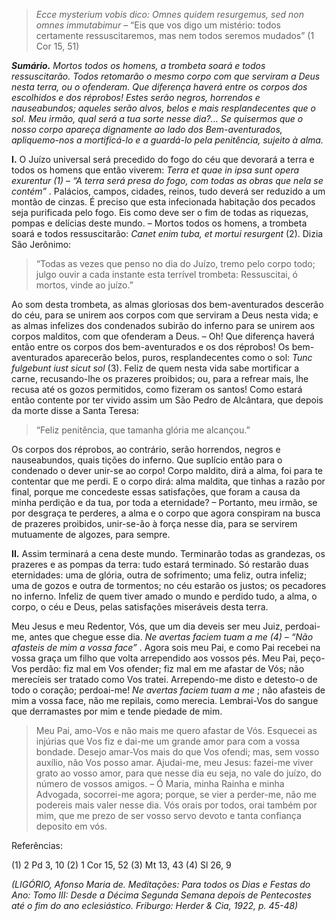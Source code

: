 > *Ecce mysterium vobis dico: Omnes quidem resurgemus, sed non omnes immutabimur* – “Eis que vos digo um mistério: todos certamente ressuscitaremos, mas nem todos seremos mudados” (1 Cor 15, 51)

***Sumário.** Mortos todos os homens, a trombeta soará e todos ressuscitarão. Todos retomarão o mesmo corpo com que serviram a Deus nesta terra, ou o ofenderam. Que diferença haverá entre os corpos dos escolhidos e dos réprobos! Estes serão negros, horrendos e nauseabundos; aqueles serão alvos, belos e mais resplandecentes que o sol. Meu irmão, qual será a tua sorte nesse dia?… Se quisermos que o nosso corpo apareça dignamente ao lado dos Bem-aventurados, apliquemo-nos a mortificá-lo e a guardá-lo pela penitência, sujeito à alma.*

**I.** O Juízo universal será precedido do fogo do céu que devorará a terra e todos os homens que então viverem: *Terra et quae in ipsa sunt opera exurentur (1) – “A terra será presa do fogo, com todas as obras que nela se contém”* . Palácios, campos, cidades, reinos, tudo deverá ser reduzido a um montão de cinzas. É preciso que esta infecionada habitação dos pecados seja purificada pelo fogo. Eis como deve ser o fim de todas as riquezas, pompas e delícias deste mundo. – Mortos todos os homens, a trombeta soará e todos ressuscitarão: *Canet enim tuba, et mortui resurgent* (2). Dizia São Jerônimo:

> “Todas as vezes que penso no dia do Juízo, tremo pelo corpo todo; julgo ouvir a cada instante esta terrível trombeta: Ressuscitai, ó mortos, vinde ao juízo.”

Ao som desta trombeta, as almas gloriosas dos bem-aventurados descerão do céu, para se unirem aos corpos com que serviram a Deus nesta vida; e as almas infelizes dos condenados subirão do inferno para se unirem aos corpos malditos, com que ofenderam a Deus. – Oh! Que diferença haverá então entre os corpos dos bem-aventurados e os dos réprobos! Os bem-aventurados aparecerão belos, puros, resplandecentes como o sol: *Tunc fulgebunt iust sicut sol* (3). Feliz de quem nesta vida sabe mortificar a carne, recusando-lhe os prazeres proibidos; ou, para a refrear mais, lhe recusa até os gozos permitidos, como fizeram os santos! Como estará então contente por ter vivido assim um São Pedro de Alcântara, que depois da morte disse a Santa Teresa:

> “Feliz penitência, que tamanha glória me alcançou.”

Os corpos dos réprobos, ao contrário, serão horrendos, negros e nauseabundos, quais tições do inferno. Que suplício então para o condenado o dever unir-se ao corpo! Corpo maldito, dirá a alma, foi para te contentar que me perdi. E o corpo dirá: alma maldita, que tinhas a razão por final, porque me concedeste essas satisfações, que foram a causa da minha perdição e da tua, por toda a eternidade? – Portanto, meu irmão, se por desgraça te perderes, a alma e o corpo que agora conspiram na busca de prazeres proibidos, unir-se-ão à força nesse dia, para se servirem mutuamente de algozes, para sempre.

**II.** Assim terminará a cena deste mundo. Terminarão todas as grandezas, os prazeres e as pompas da terra: tudo estará terminado. Só restarão duas eternidades: uma de glória, outra de sofrimento; uma feliz, outra infeliz; uma de gozos e outra de tormentos; no céu estarão os justos; os pecadores no inferno. Infeliz de quem tiver amado o mundo e perdido tudo, a alma, o corpo, o céu e Deus, pelas satisfações miseráveis desta terra.

Meu Jesus e meu Redentor, Vós, que um dia deveis ser meu Juiz, perdoai-me, antes que chegue esse dia. *Ne avertas faciem tuam a me (4) – “Não afasteis de mim a vossa face”* . Agora sois meu Pai, e como Pai recebei na vossa graça um filho que volta arrependido aos vossos pés. Meu Pai, peço-Vos perdão: fiz mal em Vos ofender; fiz mal em me afastar de Vós; não merecíeis ser tratado como Vos tratei. Arrependo-me disto e detesto-o de todo o coração; perdoai-me! *Ne avertas faciem tuam a me* ; não afasteis de mim a vossa face, não me repilais, como merecia. Lembrai-Vos do sangue que derramastes por mim e tende piedade de mim.

> Meu Pai, amo-Vos e não mais me quero afastar de Vós. Esquecei as injúrias que Vos fiz e dai-me um grande amor para com a vossa bondade. Desejo amar-Vos mais do que Vos ofendi; mas, sem vosso auxílio, não Vos posso amar. Ajudai-me, meu Jesus: fazei-me viver grato ao vosso amor, para que nesse dia eu seja, no vale do juízo, do número de vossos amigos. – Ó Maria, minha Rainha e minha Advogada, socorrei-me agora; porque, se vier a perder-me, não me podereis mais valer nesse dia. Vós orais por todos, orai também por mim, que me prezo de ser vosso servo devoto e tanta confiança deposito em vós.

Referências:

\(1\) 2 Pd 3, 10 (2) 1 Cor 15, 52 (3) Mt 13, 43 (4) Sl 26, 9

*(LIGÓRIO, Afonso Maria de. Meditações: Para todos os Dias e Festas do Ano: Tomo III: Desde a Décima Segunda Semana depois de Pentecostes até o fim do ano eclesiástico. Friburgo: Herder & Cia, 1922, p. 45-48)*
